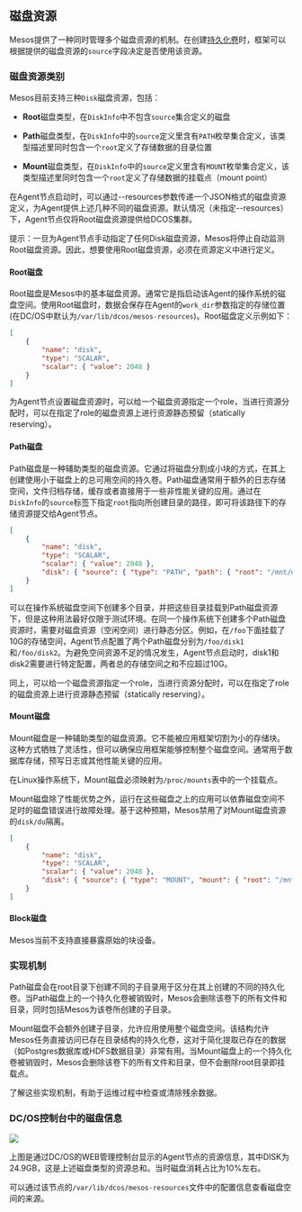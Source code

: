 ## 磁盘资源

Mesos提供了一种同时管理多个磁盘资源的机制。在创建[持久化卷](/dcos-storage-persistent-volume.md)时，框架可以根据提供的磁盘资源的`source`字段决定是否使用该资源。

### 磁盘资源类别

Mesos目前支持三种`Disk`磁盘资源，包括：

* **Root**磁盘类型，在`DiskInfo`中不包含`source`集合定义的磁盘

* **Path**磁盘类型，在`DiskInfo`中的`source`定义里含有`PATH`枚举集合定义，该类型描述里同时包含一个`root`定义了存储数据的目录位置

* **Mount**磁盘类型，在`DiskInfo`中的`source`定义里含有`MOUNT`枚举集合定义，该类型描述里同时包含一个`root`定义了存储数据的挂载点（mount point）


在Agent节点启动时，可以通过--resources参数传递一个JSON格式的磁盘资源定义，为Agent提供上述几种不同的磁盘资源。默认情况（未指定--resources）下，Agent节点仅将Root磁盘资源提供给DCOS集群。

提示：一旦为Agent节点手动指定了任何Disk磁盘资源，Mesos将停止自动监测Root磁盘资源。因此，想要使用Root磁盘资源，必须在资源定义中进行定义。

#### Root磁盘

Root磁盘是Mesos中的基本磁盘资源。通常它是指启动该Agent的操作系统的磁盘空间。使用Root磁盘时，数据会保存在Agent的`work_dir`参数指定的存储位置(在DC/OS中默认为`/var/lib/dcos/mesos-resources`)。Root磁盘定义示例如下：

```json
[ 
    { 
        "name": "disk", 
        "type": "SCALAR", 
        "scalar": { "value": 2048 } 
    } 
]
```

为Agent节点设置磁盘资源时，可以给一个磁盘资源指定一个role，当进行资源分配时，可以在指定了role的磁盘资源上进行资源静态预留（statically reserving）。

#### Path磁盘

Path磁盘是一种辅助类型的磁盘资源。它通过将磁盘分割成小块的方式，在其上创建使用小于磁盘上的总可用空间的持久卷。Path磁盘通常用于额外的日志存储空间，文件归档存储，缓存或者直接用于一些非性能关键的应用。通过在`DiskInfo`的`source`标签下指定`root`指向所创建目录的路径，即可将该路径下的存储资源提交给Agent节点。

```json
[ 
    { 
        "name": "disk", 
        "type": "SCALAR", 
        "scalar": { "value": 2048 }, 
        "disk": { "source": { "type": "PATH", "path": { "root": "/mnt/data" } } } 
    } 
]
```

可以在操作系统磁盘空间下创建多个目录，并把这些目录挂载到Path磁盘资源下，但是这种用法最好仅限于测试环境。在同一个操作系统下创建多个Path磁盘资源时，需要对磁盘资源（空闲空间）进行静态分区。例如，在`/foo`下面挂载了10G的存储空间，Agent节点配置了两个Path磁盘分别为`/foo/disk1`和`/foo/disk2`。为避免空间资源不足的情况发生，Agent节点启动时，disk1和disk2需要进行特定配置，两者总的存储空间之和不应超过10G。

同上，可以给一个磁盘资源指定一个role，当进行资源分配时，可以在指定了role的磁盘资源上进行资源静态预留（statically reserving）。

#### Mount磁盘

Mount磁盘是一种辅助类型的磁盘资源。它不能被应用框架切割为小的存储块。这种方式牺牲了灵活性，但可以确保应用框架能够控制整个磁盘空间。通常用于数据库存储，预写日志或其他性能关键的应用。

在Linux操作系统下，Mount磁盘必须映射为`/proc/mounts`表中的一个挂载点。

Mount磁盘除了性能优势之外，运行在这些磁盘之上的应用可以依靠磁盘空间不足时的磁盘错误进行故障处理。基于这种预期，Mesos禁用了对Mount磁盘资源的`disk/du`隔离。

```json
[ 
    { 
        "name": "disk", 
        "type": "SCALAR", 
        "scalar": { "value": 2048 }, 
        "disk": { "source": { "type": "MOUNT", "mount": { "root": "/mnt/data" } } } 
    } 
]
```

#### Block磁盘

Mesos当前不支持直接暴露原始的块设备。

### 实现机制

Path磁盘会在root目录下创建不同的子目录用于区分在其上创建的不同的持久化卷。当Path磁盘上的一个持久化卷被销毁时，Mesos会删除该卷下的所有文件和目录，同时包括Mesos为该卷所创建的子目录。

Mount磁盘不会额外创建子目录，允许应用使用整个磁盘空间。该结构允许Mesos任务直接访问已存在目录结构的持久化卷，这对于简化提取已存在的数据（如Postgres数据库或HDFS数据目录）非常有用。当Mount磁盘上的一个持久化卷被销毁时，Mesos会删除该卷下的所有文件和目录，但不会删除root目录即挂载点。

了解这些实现机制，有助于运维过程中检查或清除残余数据。

### DC/OS控制台中的磁盘信息

![](/assets/dcos-disk-resources-ex.png)

上图是通过DC/OS的WEB管理控制台显示的Agent节点的资源信息，其中DISK为24.9GB，这是上述磁盘类型的资源总和。当时磁盘消耗占比为10%左右。

可以通过该节点的`/var/lib/dcos/mesos-resources`文件中的配置信息查看磁盘空间的来源。

